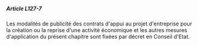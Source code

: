 ##### Article L127-7

Les modalités de publicité des contrats d'appui au projet d'entreprise pour la création ou la reprise d'une activité économique et les autres mesures d'application du présent chapitre sont fixées par décret en Conseil d'Etat.

